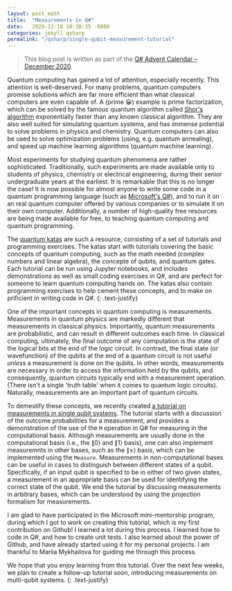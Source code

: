 ```yaml
---
layout: post_math
title:  "Measurements in Q#"
date:   2020-12-18 10:38:35 -0800
categories: jekyll qsharp
permalink: "/qsharp/single-qubit-measurement-tutorial"
---
```


> This blog post is written as part of the [Q# Advent Calendar – December 2020](https://devblogs.microsoft.com/qsharp/q-advent-calendar-2020/).

Quantum computing has gained a lot of attention, especially recently. This attention is well-deserved. For many problems, quantum computers promise solutions which are far more efficient than what classical computers are even capable of. A (prime :grinning:) example is prime factorization, which can be solved by the famous quantum algorithm called [Shor's algorithm](https://en.wikipedia.org/wiki/Shor%27s_algorithm) exponentially faster than any known classical algorithm. They are also well suited for simulating quantum systems, and has immense potential to solve problems in physics and chemistry. Quantum computers can also be used to solve optimization problems (using, e.g. quantum annealing), and speed up machine learning algorithms (quantum machine learning).

Most experiments for studying quantum phenomena are rather sophisticated. Traditionally, such experiments are made available only to students of physics, chemistry or electrical engineering, during their senior undergraduate years at the earliest. It is remarkable that this is no longer the case! It is now possible for almost anyone to write some code in a quantum programming language (such as [Microsoft's Q#](https://docs.microsoft.com/en-us/quantum/overview/what-is-qsharp-and-qdk)), and to run it on an real quantum computer offered by various companies or to simulate it on their own computer. Additionally, a number of high-quality free resources are being made available for free, to teaching quantum computing and quantum programming. 

The [quantum katas](https://github.com/Microsoft/QuantumKatas) are such a resource, consisting of a set of tutorials and programming exercises. The katas start with tutorials covering the basic concepts of quantum computing, such as the math needed (complex numbers and linear algebra), the concepte of qubits, and quantum gates. Each tutorial can be run using Jupyter notebooks, and includes demonstrations as well as small coding exercises in Q#, and are perfect for someone to learn quantum computing hands on. The katas also contain programming exercises to help cement these concepts, and to make on prificient in writing code in Q#.
{: .text-justify}

One of the important concepts in quantum computing is measurements. Measurements in quantum physics are markedly different that measurements in classical physics. Importantly, quantum measurements are probabilistic, and can result in different outcomes each time. In classical computing, ultimately, the final outcome of any computation is the state of the logical bits at the end of the logic circuit. In contrast, the final state (or wavefunction) of the qubits at the end of a quantum circuit is not useful _unless_ a measurement is done on the qubits. In other words, measurements are necessary in order to access the information held by the qubits, and consequently, quantum circuits typically end with a measurement operation. (There isn't a single 'truth table' when it comes to quantum logic circuits). Naturally, measurements are an important part of quantum circuits.

To demestify these concepts, we recently created [a tutorial on measurements in single qubit systems](https://github.com/microsoft/QuantumKatas/tree/main/tutorials/SingleQubitSystemMeasurements). The tutorial starts with a discussion of the outcome probabilities for a measurement, and provides a demonstration of the use of the `M` operation in Q# for measuring in the computational basis. Although measurements are usually done in the computational basis (i.e., the $\|0\rangle$ and $\|1\rangle$ basis), one can also implement measuremnts in other bases, such as the $\|\pm\rangle$ basis, which can be implemented using the `Measure`. Measurements in non-computational bases can be useful in cases to distinguish between different states of a qubit. Specifically, if an input qubit is specified to be in either of two given states, a measurement in an appropriate basis can be used for identifying the correct state of the qubit. We end the tutorial by discussing measurements in arbitrary bases, which can be understood by using the projection formalism for measurements.

I am glad to have participated in the Microsoft mini-mentorship program, during which I got to work on creating this tutorial, which is my first contribution on Github! I learned a lot during this process. I learned how to code in Q#, and how to create unit tests. I also learned about the power of Github, and have already started using it for my personal projects. I am thankful to Mariia Mykhailova for guiding me through this process. 

 We hope that you enjoy learning from this tutorial. Over the next few weeks, we plan to create a follow-up tutorial soon, introducing measurements on multi-qubit systems.
 {: .text-justify}

<!-- ---------------
add /** Page content */
.page-content { padding: 30px 0; flex: 1; text-align: justify;} /*added text-align: justify;*/
--------------
 -->

<!-- 
Let me start by creating a list of things I want to include in the tutorial:
- General intro
- Measurements in quantum mechanics
- Measurements in quantum computing
- What I learned during this process:
	- Github
	- Q# 
	- unit testing
 -->

<!-- Jekyll also offers powerful support for code snippets:
 -->
<!-- {% highlight ruby %}
def print_hi(name)
  puts "Hi, #{name}"
end
print_hi('Tom')
#=> prints 'Hi, Tom' to STDOUT.
{% endhighlight %} -->

<!-- Check out the [Jekyll docs][jekyll-docs] for more info on how to get the most out of Jekyll. File all bugs/feature requests at [Jekyll’s GitHub repo][jekyll-gh]. If you have questions, you can ask them on [Jekyll Talk][jekyll-talk].

[jekyll-docs]: https://jekyllrb.com/docs/home
[jekyll-gh]:   https://github.com/jekyll/jekyll
[jekyll-talk]: https://talk.jekyllrb.com/
 -->